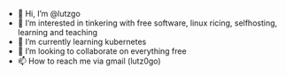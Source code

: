 - 👋 Hi, I’m @lutzgo
- 👀 I’m interested in tinkering with free software, linux ricing, selfhosting, learning and teaching
- 🌱 I’m currently learning kubernetes
- 💞️ I’m looking to collaborate on everything free
- 📫 How to reach me via gmail (lutz0go)

<!---
lutzgo/lutzgo is a ✨ special ✨ repository because its `README.md` (this file) appears on your GitHub profile.
You can click the Preview link to take a look at your changes.
--->
